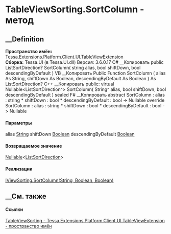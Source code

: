# TableViewSorting.SortColumn - метод
##  __Definition
 **Пространство имён:**
[Tessa.Extensions.Platform.Client.UI.TableViewExtension](N_Tessa_Extensions_Platform_Client_UI_TableViewExtension.htm)  
 **Сборка:** Tessa.UI (в Tessa.UI.dll) Версия: 3.6.0.17
C# __Копировать
     public ListSortDirection? SortColumn(
    	string alias,
    	bool shiftDown,
    	bool descendingByDefault
    )
VB __Копировать
     Public Function SortColumn ( 
    	alias As String,
    	shiftDown As Boolean,
    	descendingByDefault As Boolean
    ) As ListSortDirection?
C++ __Копировать
     public:
    virtual Nullable<ListSortDirection^> SortColumn(
    	String^ alias, 
    	bool shiftDown, 
    	bool descendingByDefault
    ) sealed
F# __Копировать
     abstract SortColumn : 
            alias : string * 
            shiftDown : bool * 
            descendingByDefault : bool -> Nullable<ListSortDirection> 
    override SortColumn : 
            alias : string * 
            shiftDown : bool * 
            descendingByDefault : bool -> Nullable<ListSortDirection> 
#### Параметры
alias [String](https://learn.microsoft.com/dotnet/api/system.string)
shiftDown [Boolean](https://learn.microsoft.com/dotnet/api/system.boolean)
descendingByDefault
[Boolean](https://learn.microsoft.com/dotnet/api/system.boolean)
#### Возвращаемое значение
[Nullable](https://learn.microsoft.com/dotnet/api/system.nullable-1)<[ListSortDirection](https://learn.microsoft.com/dotnet/api/system.componentmodel.listsortdirection)>
#### Реализации
[IViewSorting.SortColumn(String, Boolean,
Boolean)](M_Tessa_UI_Views_IViewSorting_SortColumn.htm)  
##  __См. также
#### Ссылки
[TableViewSorting -
](T_Tessa_Extensions_Platform_Client_UI_TableViewExtension_TableViewSorting.htm)
[Tessa.Extensions.Platform.Client.UI.TableViewExtension - пространство
имён](N_Tessa_Extensions_Platform_Client_UI_TableViewExtension.htm)

